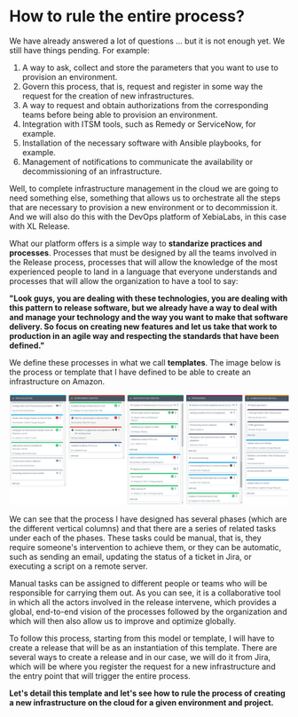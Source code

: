# How to rule the entire process?

We have already answered a lot of questions ... but it is not enough yet. We still have things pending. For example:

1. A way to ask, collect and store the parameters that you want to use to provision an environment.
2. Govern this process, that is, request and register in some way the request for the creation of new infrastructures.
3. A way to request and obtain authorizations from the corresponding teams before being able to provision an environment.
4. Integration with ITSM tools, such as Remedy or ServiceNow, for example.
5. Installation of the necessary software with Ansible playbooks, for example.
6. Management of notifications to communicate the availability or decommissioning of an infrastructure.

Well, to complete infrastructure management in the cloud we are going to need something else, something that allows us to orchestrate all the steps that are necessary to provision a new environment or to decommission it. And we will also do this with the DevOps platform of XebiaLabs, in this case with XL Release.

What our platform offers is a simple way to **standarize practices and processes**. Processes that must be designed by all the teams involved in the Release process, processes that will allow the knowledge of the most experienced people to land in a language that everyone understands and processes that will allow the organization to have a tool to say:

**"Look guys, you are dealing with these technologies, you are dealing with this pattern to release software, but we already have a way to deal with and manage your technology and the way you want to make that software delivery. So focus on creating new features and let us take that work to production in an agile way and respecting the standards that have been defined."**

We define these processes in what we call **templates**. The image below is the process or template that I have defined to be able to create an infrastructure on Amazon.

![xlrelease image](img_030.png)

We can see that the process I have designed has several phases (which are the different vertical columns) and that there are a series of related tasks under each of the phases. These tasks could be manual, that is, they require someone's intervention to achieve them, or they can be automatic, such as sending an email, updating the status of a ticket in Jira, or executing a script on a remote server.

Manual tasks can be assigned to different people or teams who will be responsible for carrying them out. As you can see, it is a collaborative tool in which all the actors involved in the release intervene, which provides a global, end-to-end vision of the processes followed by the organization and which will then also allow us to improve and optimize globally.

To follow this process, starting from this model or template, I will have to create a release that will be as an instantiation of this template. There are several ways to create a release and in our case, we will do it from Jira, which will be where you register the request for a new infrastructure and the entry point that will trigger the entire process.

**Let's detail this template and let's see how to rule the process of creating a new infrastructure on the cloud for a given environment and project.**